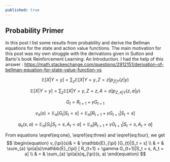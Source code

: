 ```yaml
---
published: true
---
```

## Probability Primer

In this post I list some results from probability and derive the Bellman equations for the state and action value functions. The main motivation for this post was my own struggle with the derivations given in Sutton and Barto's book Reinforcement Learning: An Introduction. I had the help of this answer : <https://math.stackexchange.com/questions/2912151/derivation-of-bellman-equation-for-state-value-function-vs>


$$ \begin{equation} 
\mathbb{E}[X|Y=y] = \sum_{z} \mathbb{E}[X|Y=y, Z=z] p_{Z|Y}(z|y) \tag{1}\label{eq:one}
\end{equation}
$$


$$ \begin{equation}
\mathbb{E}[X|Y=y] = \sum_{z} \mathbb{E}[X|Y=y, Z=z, A=a] p_{Z, A|Y}(z, a|y) \tag{2}\label{eq:two}
\end{equation}
$$

$$ G_t = R_{t+1} + \gamma G_{t+1} $$

$$ \begin{equation}
v_{\pi}(s) = \mathbb{E}_{\pi} [G_{t}|S_t = s] = \mathbb{E}_{\pi} [ R_{t+1} + \gamma G_{t+1}|S_t = s] \tag{3}\label{eq:three}
\end{equation}
$$

$$ \begin{equation}
q_{\pi}(s, a) = \mathbb{E}_{\pi} [G_{t}|S_t = s, A_t=a] = \mathbb{E}_{\pi} [ R_{t+1} + \gamma G_{t+1}|S_t = s, A_t = a] \tag{4}\label{eq:four}
\end{equation}
$$

From equations \eqref{eq:one}, \eqref{eq:three} and \eqref{eq:four}, we get
$$ \begin{equation}
v_{\pi}(s)& = & \mathbb{E}_{\pi} [G_{t}|S_t = s] \\
          & = & \sum_{a} \pi(a|s)\mathbb{E}_{\pi} [ R_{t+1} + \gamma G_{t+1}|S_t = s, A_t = a] \\
          & = & \sum_{a} \pi(a|s)q_{\pi}(s, a)
\end{equation}
$$

